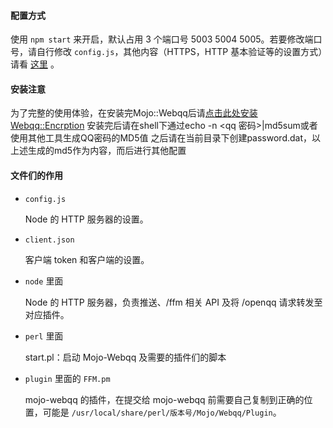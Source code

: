 #### 配置方式
使用 `npm start` 来开启，默认占用 3 个端口号 5003 5004 5005。若要修改端口号，请自行修改 `config.js`，其他内容（HTTPS，HTTP 基本验证等的设置方式）请看 [这里](https://github.com/RikkaApps/FCM-for-Mojo#%E9%85%8D%E7%BD%AE%E6%96%B9%E6%B3%95) 。

#### 安装注意
为了完整的使用体验，在安装完Mojo::Webqq后请[点击此处安装Webqq::Encrption](https://github.com/sjdy521/Webqq-Encryption)
安装完后请在shell下通过echo -n <qq 密码>|md5sum或者使用其他工具生成QQ密码的MD5值
之后请在当前目录下创建password.dat，以上述生成的md5作为内容，而后进行其他配置

#### 文件们的作用
* `config.js`

  Node 的 HTTP 服务器的设置。
  
* `client.json`

  客户端 token 和客户端的设置。


* `node` 里面

  Node 的 HTTP 服务器，负责推送、/ffm 相关 API 及将 /openqq 请求转发至对应插件。
  
* `perl` 里面
  
  start.pl：启动 Mojo-Webqq 及需要的插件们的脚本
    
* `plugin` 里面的 `FFM.pm`

  mojo-webqq 的插件，在提交给 mojo-webqq 前需要自己复制到正确的位置，可能是 `/usr/local/share/perl/版本号/Mojo/Webqq/Plugin`。
  

